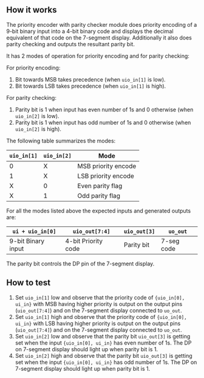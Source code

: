 <!---

This file is used to generate your project datasheet. Please fill in the information below and delete any unused
sections.

You can also include images in this folder and reference them in the markdown. Each image must be less than
512 kb in size, and the combined size of all images must be less than 1 MB.
-->

## How it works

The priority encoder with parity checker module does priority encoding of a 9-bit binary input into a 4-bit binary code and displays the decimal 
equivalent of that code on the 7-segment display. Additionally it also does parity checking and outputs the resultant parity bit.

It has 2 modes of operation for priority encoding and for parity checking:

For priority encoding:
1. Bit towards MSB takes precedence (when `uio_in[1]` is low).
2. Bit towards LSB takes precedence (when `uio_in[1]` is high).

For parity checking:
1. Parity bit is 1 when input has even number of 1s and 0 otherwise (when `uio_in[2]` is low).
2. Parity bit is 1 when input has odd number of 1s and 0 otherwise (when `uio_in[2]` is high).

The following table summarizes the modes:

| `uio_in[1]` | `uio_in[2]` | Mode                 |
|-------------|-------------|----------------------|
| 0           | X           | MSB priority encode  |
| 1           | X           | LSB priority encode  |
| X           | 0           | Even parity flag     |
| X           | 1           | Odd parity flag      |

For all the modes listed above the expected inputs and generated outputs are:

| `ui + uio_in[0]`   | `uio_out[7:4]`      | `uio_out[3]` | `uo_out`   |
|--------------------|---------------------|--------------|------------|
| 9-bit Binary input | 4-bit Priority code | Parity bit   | 7-seg code |

The parity bit controls the DP pin of the 7-segment display.

## How to test

1. Set `uio_in[1]` low and observe that the priority code of `{uio_in[0], ui_in}` with MSB having higher priority is output on the output pins 
   (`uio_out[7:4]`) and on the 7-segment display connected to `uo_out`.
2. Set `uio_in[1]` high and observe that the priority code of `{uio_in[0], ui_in}` with LSB having higher priority is output on the output pins 
   (`uio_out[7:4]`) and on the 7-segment display connected to `uo_out`.
3. Set `uio_in[2]` low and observe that the parity bit `uio_out[3]` is getting set when the input `{uio_in[0], ui_in}` has even number of 1s.
   The DP on 7-segment display should light up when parity bit is 1.
4. Set `uio_in[2]` high and observe that the parity bit `uio_out[3]` is getting set when the input `{uio_in[0], ui_in}` has odd number of 1s.
   The DP on 7-segment display should light up when parity bit is 1.
